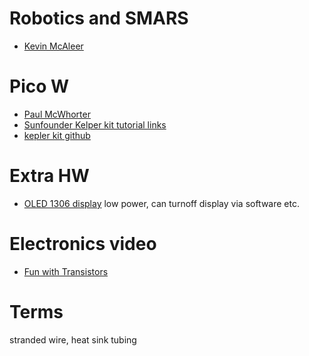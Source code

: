 # Robotics and SMARS
- [Kevin McAleer](https://www.kevsrobots.com/)

# Pico W
- [Paul McWhorter](https://www.youtube.com/watch?v=SL4_oU9t8Ss&list=PLGs0VKk2DiYz8js1SJog21cDhkBqyAhC5)
- [Sunfounder Kelper kit tutorial links](https://docs.sunfounder.com/projects/kepler-kit/en/latest/)
- [kepler kit github](https://github.com/sunfounder/kepler-kit/tree/main)
# Extra HW
- [OLED 1306 display](https://amzn.to/3nq8l4Z) low power, can turnoff display via software etc.

# Electronics video
- [Fun with Transistors](https://www.youtube.com/watch?v=5vRAACeebjI)

# Terms
stranded wire, heat sink tubing
